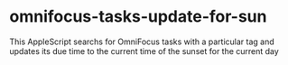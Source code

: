 # omnifocus-tasks-update-for-sun

This AppleScript searchs for OmniFocus tasks with a particular tag and updates its due time to the current time of the sunset for the current day
